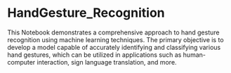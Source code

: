 # HandGesture_Recognition
This Notebook demonstrates a comprehensive approach to hand gesture recognition using machine learning techniques. The primary objective is to develop a model capable of accurately identifying and classifying various hand gestures, which can be utilized in applications such as human-computer interaction, sign language translation, and more.
